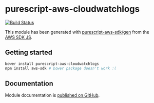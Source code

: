 # purescript-aws-cloudwatchlogs

[![Build Status](https://app.wercker.com/status/5909b9e96d1080804b17a28f72f87b6b/s/master)](https://app.wercker.com/project/byKey/5909b9e96d1080804b17a28f72f87b6b)

This module has been generated with [purescript-aws-sdk/gen](https://github.com/purescript-aws-sdk/gen) from the [AWS SDK JS](https://github.com/aws/aws-sdk-js).

## Getting started

```sh
bower install purescript-aws-cloudwatchlogs
npm install aws-sdk # bower package doesn't work :(
```

## Documentation

Module documentation is [published on GitHub](https://github.com/purescript-aws-sdk/purescript-aws-cloudwatchlogs/tree/master/docs).
